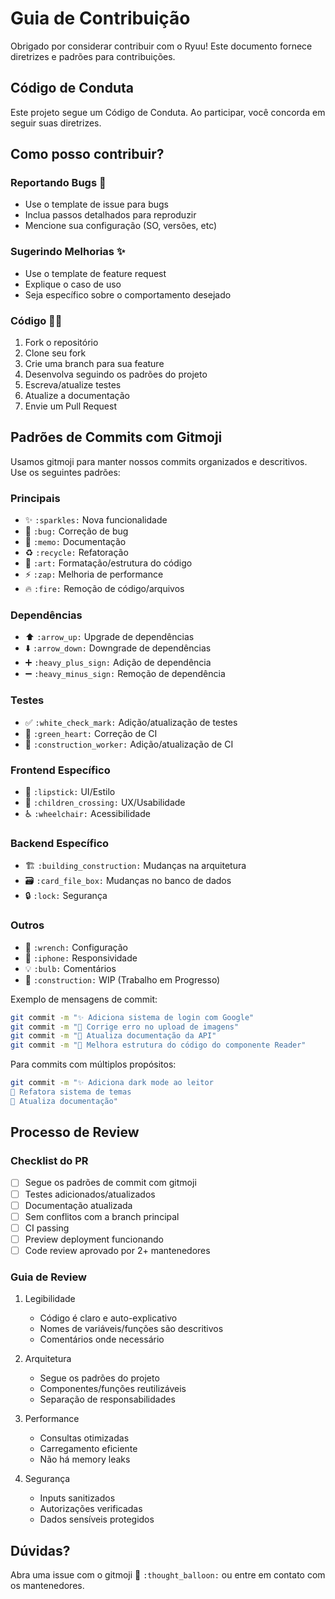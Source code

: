 # Guia de Contribuição

Obrigado por considerar contribuir com o Ryuu! Este documento fornece diretrizes e padrões para contribuições.

## Código de Conduta

Este projeto segue um Código de Conduta. Ao participar, você concorda em seguir suas diretrizes.

## Como posso contribuir?

### Reportando Bugs 🐛

- Use o template de issue para bugs
- Inclua passos detalhados para reproduzir
- Mencione sua configuração (SO, versões, etc)

### Sugerindo Melhorias ✨

- Use o template de feature request
- Explique o caso de uso
- Seja específico sobre o comportamento desejado

### Código 👨‍💻

1. Fork o repositório
2. Clone seu fork
3. Crie uma branch para sua feature
4. Desenvolva seguindo os padrões do projeto
5. Escreva/atualize testes
6. Atualize a documentação
7. Envie um Pull Request

## Padrões de Commits com Gitmoji

Usamos gitmoji para manter nossos commits organizados e descritivos. Use os seguintes padrões:

### Principais

- ✨ `:sparkles:` Nova funcionalidade
- 🐛 `:bug:` Correção de bug
- 📝 `:memo:` Documentação
- ♻️ `:recycle:` Refatoração
- 🎨 `:art:` Formatação/estrutura do código
- ⚡️ `:zap:` Melhoria de performance
- 🔥 `:fire:` Remoção de código/arquivos

### Dependências

- ⬆️ `:arrow_up:` Upgrade de dependências
- ⬇️ `:arrow_down:` Downgrade de dependências
- ➕ `:heavy_plus_sign:` Adição de dependência
- ➖ `:heavy_minus_sign:` Remoção de dependência

### Testes

- ✅ `:white_check_mark:` Adição/atualização de testes
- 💚 `:green_heart:` Correção de CI
- 👷 `:construction_worker:` Adição/atualização de CI

### Frontend Específico

- 💄 `:lipstick:` UI/Estilo
- 🚸 `:children_crossing:` UX/Usabilidade
- ♿️ `:wheelchair:` Acessibilidade

### Backend Específico

- 🏗️ `:building_construction:` Mudanças na arquitetura
- 🗃️ `:card_file_box:` Mudanças no banco de dados
- 🔒️ `:lock:` Segurança

### Outros

- 🔧 `:wrench:` Configuração
- 📱 `:iphone:` Responsividade
- 💡 `:bulb:` Comentários
- 🚧 `:construction:` WIP (Trabalho em Progresso)

Exemplo de mensagens de commit:

```bash
git commit -m "✨ Adiciona sistema de login com Google"
git commit -m "🐛 Corrige erro no upload de imagens"
git commit -m "📝 Atualiza documentação da API"
git commit -m "🎨 Melhora estrutura do código do componente Reader"
```

Para commits com múltiplos propósitos:

```bash
git commit -m "✨ Adiciona dark mode ao leitor
🎨 Refatora sistema de temas
📝 Atualiza documentação"
```

## Processo de Review

### Checklist do PR

- [ ] Segue os padrões de commit com gitmoji
- [ ] Testes adicionados/atualizados
- [ ] Documentação atualizada
- [ ] Sem conflitos com a branch principal
- [ ] CI passing
- [ ] Preview deployment funcionando
- [ ] Code review aprovado por 2+ mantenedores

### Guia de Review

1. Legibilidade
    - Código é claro e auto-explicativo
    - Nomes de variáveis/funções são descritivos
    - Comentários onde necessário

2. Arquitetura
    - Segue os padrões do projeto
    - Componentes/funções reutilizáveis
    - Separação de responsabilidades

3. Performance
    - Consultas otimizadas
    - Carregamento eficiente
    - Não há memory leaks

4. Segurança
    - Inputs sanitizados
    - Autorizações verificadas
    - Dados sensíveis protegidos

## Dúvidas?

Abra uma issue com o gitmoji 💭 `:thought_balloon:` ou entre em contato com os mantenedores.